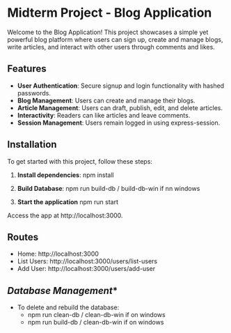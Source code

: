 # Midterm Project - Blog Application

Welcome to the Blog Application! This project showcases a simple yet powerful blog platform where users can sign up, create and manage blogs, write articles, and interact with other users through comments and likes.

## Features

- **User Authentication**: Secure signup and login functionality with hashed passwords.
- **Blog Management**: Users can create and manage their blogs.
- **Article Management**: Users can draft, publish, edit, and delete articles.
- **Interactivity**: Readers can like articles and leave comments.
- **Session Management**: Users remain logged in using express-session.

## Installation

To get started with this project, follow these steps:

1. **Install dependencies**:
   npm install

2. **Build Database**:
npm run build-db / build-db-win if nn windows

3. **Start the application**
npm run start

Access the app at http://localhost:3000.

## **Routes**
- Home: http://localhost:3000
- List Users: http://localhost:3000/users/list-users
- Add User: http://localhost:3000/users/add-user

## *Database Management**
- To delete and rebuild the database:
    - npm run clean-db / clean-db-win if on windows
    - npm run build-db / clean-db-win if on windows